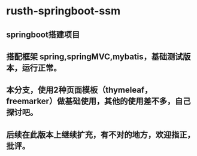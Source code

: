 # rusth-springboot-ssm
## springboot搭建项目  
## 搭配框架 spring,springMVC,mybatis，基础测试版本，运行正常。
## 本分支，使用2种页面模板（thymeleaf，freemarker）做基础使用，其他的使用差不多，自己探讨吧。
## 后续在此版本上继续扩充，有不对的地方，欢迎指正，批评。
